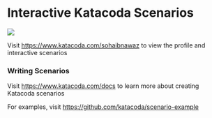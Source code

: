 # Interactive Katacoda Scenarios

[![](http://shields.katacoda.com/katacoda/sohaibnawaz/count.svg)](https://www.katacoda.com/sohaibnawaz "Get your profile on Katacoda.com")

Visit https://www.katacoda.com/sohaibnawaz to view the profile and interactive scenarios

### Writing Scenarios
Visit https://www.katacoda.com/docs to learn more about creating Katacoda scenarios

For examples, visit https://github.com/katacoda/scenario-example
